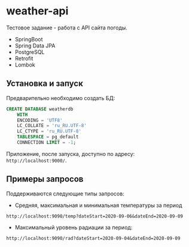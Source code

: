 # weather-api
Тестовое задание - работа с API сайта погоды.
* SpringBoot
* Spring Data JPA
* PostgreSQL
* Retrofit
* Lombok
## Установка и запуск
Предварительно необходимо создать БД:
```SQL
CREATE DATABASE weatherdb
    WITH
    ENCODING = 'UTF8'
    LC_COLLATE = 'ru_RU.UTF-8'
    LC_CTYPE = 'ru_RU.UTF-8'
    TABLESPACE = pg_default
    CONNECTION LIMIT = -1;
```
Приложение, после запуска, доступно по адресу: `http://localhost:9000/`.
## Примеры запросов
Поддерживаются следующие типы запросов:
* Средняя, максимальная и минимальная температуры за период
```http
http://localhost:9090/temp?dateStart=2020-09-06&dateEnd=2020-09-09
```
* Максимальный уровень радиации за период: 
```http
http://localhost:9090/rad?dateStart=2020-09-04&dateEnd=2020-09-09
```
